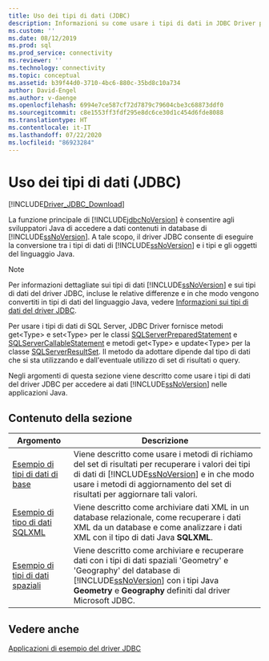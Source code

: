 ```yaml
---
title: Uso dei tipi di dati (JDBC)
description: Informazioni su come usare i tipi di dati in JDBC Driver per SQL Server tramite queste applicazioni di esempio.
ms.custom: ''
ms.date: 08/12/2019
ms.prod: sql
ms.prod_service: connectivity
ms.reviewer: ''
ms.technology: connectivity
ms.topic: conceptual
ms.assetid: b39f44d0-3710-4bc6-880c-35bd8c10a734
author: David-Engel
ms.author: v-daenge
ms.openlocfilehash: 6994e7ce587cf72d7879c79604cbe3c68873ddf0
ms.sourcegitcommit: c8e1553ff3fdf295e8dc6ce30d1c454d6fde8088
ms.translationtype: HT
ms.contentlocale: it-IT
ms.lasthandoff: 07/22/2020
ms.locfileid: "86923284"
---
```

# <a name="working-with-data-types-jdbc"></a>Uso dei tipi di dati (JDBC)

[!INCLUDE[Driver_JDBC_Download](../../includes/driver_jdbc_download.md)]

La funzione principale di [!INCLUDE[jdbcNoVersion](../../includes/jdbcnoversion_md.md)] è consentire agli sviluppatori Java di accedere a dati contenuti in database di [!INCLUDE[ssNoVersion](../../includes/ssnoversion-md.md)]. A tale scopo, il driver JDBC consente di eseguire la conversione tra i tipi di dati di [!INCLUDE[ssNoVersion](../../includes/ssnoversion-md.md)] e i tipi e gli oggetti del linguaggio Java.

> [!NOTE]
> Per informazioni dettagliate sui tipi di dati [!INCLUDE[ssNoVersion](../../includes/ssnoversion-md.md)] e sui tipi di dati del driver JDBC, incluse le relative differenze e in che modo vengono convertiti in tipi di dati del linguaggio Java, vedere [Informazioni sui tipi di dati del driver JDBC](understanding-the-jdbc-driver-data-types.md).

Per usare i tipi di dati di SQL Server, JDBC Driver fornisce metodi get\<Type> e set\<Type> per le classi [SQLServerPreparedStatement](reference/sqlserverpreparedstatement-class.md) e [SQLServerCallableStatement](reference/sqlservercallablestatement-class.md) e metodi get\<Type> e update\<Type> per la classe [SQLServerResultSet](reference/sqlserverresultset-class.md). Il metodo da adottare dipende dal tipo di dati che si sta utilizzando e dall'eventuale utilizzo di set di risultati o query.

Negli argomenti di questa sezione viene descritto come usare i tipi di dati del driver JDBC per accedere ai dati [!INCLUDE[ssNoVersion](../../includes/ssnoversion-md.md)] nelle applicazioni Java.

## <a name="in-this-section"></a>Contenuto della sezione

|Argomento|Descrizione|
|-----------|-----------------|
|[Esempio di tipi di dati di base](basic-data-types-sample.md)|Viene descritto come usare i metodi di richiamo del set di risultati per recuperare i valori dei tipi di dati di [!INCLUDE[ssNoVersion](../../includes/ssnoversion-md.md)] e in che modo usare i metodi di aggiornamento del set di risultati per aggiornare tali valori.|
|[Esempio di tipo di dati SQLXML](sqlxml-data-type-sample.md)|Viene descritto come archiviare dati XML in un database relazionale, come recuperare i dati XML da un database e come analizzare i dati XML con il tipo di dati Java **SQLXML**.|
|[Esempio di tipi di dati spaziali](spatial-data-types-sample.md)|Viene descritto come archiviare e recuperare dati con i tipi di dati spaziali 'Geometry' e 'Geography' del database di [!INCLUDE[ssNoVersion](../../includes/ssnoversion-md.md)] con i tipi Java **Geometry** e **Geography** definiti dal driver Microsoft JDBC.|

## <a name="see-also"></a>Vedere anche

[Applicazioni di esempio del driver JDBC](sample-jdbc-driver-applications.md)
